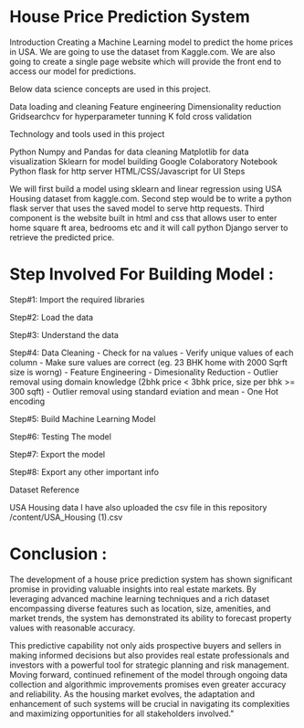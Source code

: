 # House Price Prediction System 

Introduction
Creating a Machine Learning model to predict the home prices in  USA. We are going to use the dataset from Kaggle.com. We are also going to create a single page website which will provide the front end to access our model for predictions.

Below data science concepts are used in this project.

Data loading and cleaning
Feature engineering
Dimensionality reduction
Gridsearchcv for hyperparameter tunning
K fold cross validation

Technology and tools used in this project

Python
Numpy and Pandas for data cleaning
Matplotlib for data visualization
Sklearn for model building
Google Colaboratory Notebook
Python flask for http server
HTML/CSS/Javascript for UI
Steps

We will first build a model using sklearn and linear regression using USA Housing dataset from kaggle.com.
Second step would be to write a python flask server that uses the saved model to serve http requests.
Third component is the website built in html and css that allows user to enter home square ft area, bedrooms etc and it will call python Django server to retrieve the predicted price.

# Step Involved For Building Model :

Step#1: Import the required libraries

Step#2: Load the data

Step#3: Understand the data

     
Step#4: Data Cleaning
        - Check for na values
        - Verify unique values of each column
        - Make sure values are correct (eg. 23 BHK home with 2000 Sqrft size is worng)
        - Feature Engineering
        - Dimesionality Reduction
        - Outlier removal using domain knowledge (2bhk price < 3bhk price, size per bhk >= 300 sqft)
        - Outlier removal using standard eviation and mean
        - One Hot encoding
        
        
Step#5: Build Machine Learning Model

Step#6: Testing The model

Step#7: Export the model

Step#8: Export any other important info

Dataset Reference

USA Housing data
I have also uploaded the csv file in this repository /content/USA_Housing (1).csv

# Conclusion : 
 The development of a house price prediction system has shown significant promise in providing valuable insights into real estate markets. By leveraging advanced machine learning techniques and a rich dataset encompassing diverse features such as location, size, amenities, and market trends, the system has demonstrated its ability to forecast property values with reasonable accuracy.

This predictive capability not only aids prospective buyers and sellers in making informed decisions but also provides real estate professionals and investors with a powerful tool for strategic planning and risk management. Moving forward, continued refinement of the model through ongoing data collection and algorithmic improvements promises even greater accuracy and reliability. As the housing market evolves, the adaptation and enhancement of such systems will be crucial in navigating its complexities and maximizing opportunities for all stakeholders involved."
